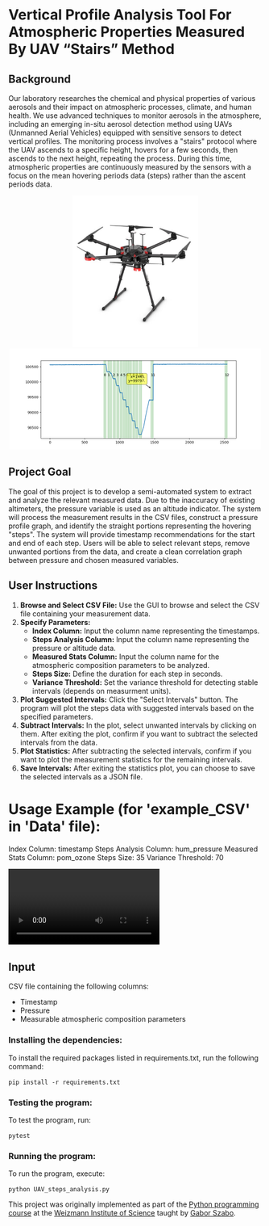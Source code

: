 # Vertical Profile Analysis Tool For Atmospheric Properties Measured By UAV “Stairs” Method

## Background
Our laboratory researches the chemical and physical properties of various aerosols and their impact on atmospheric processes, climate, and human health. We use advanced techniques to monitor aerosols in the atmosphere, including an emerging in-situ aerosol detection method using UAVs (Unmanned Aerial Vehicles) equipped with sensitive sensors to detect vertical profiles. The monitoring process involves a "stairs" protocol where the UAV ascends to a specific height, hovers for a few seconds, then ascends to the next height, repeating the process. During this time, atmospheric properties are continuously measured by the sensors with a focus on the mean hovering periods data (steps) rather than the ascent periods data.

<p align="center">
  <img src="media/matrice600.jpg" width="250" height="300" alt="UAV Image">
  <img src="media/Figure.png" width="500" height="200" alt="Another Image">
</p>

## Project Goal
The goal of this project is to develop a semi-automated system to extract and analyze the relevant measured data. Due to the inaccuracy of existing altimeters, the pressure variable is used as an altitude indicator. The system will process the measurement results in the CSV files, construct a pressure profile graph, and identify the straight portions representing the hovering "steps". The system will provide timestamp recommendations for the start and end of each step. Users will be able to select relevant steps, remove unwanted portions from the data, and create a clean correlation graph between pressure and chosen measured variables.


## User Instructions
1. **Browse and Select CSV File:** Use the GUI to browse and select the CSV file containing your measurement data.
2. **Specify Parameters:**
   - **Index Column:** Input the column name representing the timestamps.
   - **Steps Analysis Column:** Input the column name representing the pressure or altitude data.
   - **Measured Stats Column:** Input the column name for the atmospheric composition parameters to be analyzed.
   - **Steps Size:** Define the duration for each step in seconds.
   - **Variance Threshold:** Set the variance threshold for detecting stable intervals (depends on measurment units).
3. **Plot Suggested Intervals:** Click the "Select Intervals" button. The program will plot the steps data with suggested intervals based on the specified parameters.
4. **Subtract Intervals:** In the plot, select unwanted intervals by clicking on them. After exiting the plot, confirm if you want to subtract the selected intervals from the data.
5. **Plot Statistics:** After subtracting the selected intervals, confirm if you want to plot the measurement statistics for the remaining intervals.
6. **Save Intervals:** After exiting the statistics plot, you can choose to save the selected intervals as a JSON file.

# Usage Example (for 'example_CSV' in 'Data' file):
Index Column: timestamp
Steps Analysis Column: hum_pressure
Measured Stats Column: pom_ozone
Steps Size: 35
Variance Threshold: 70

![Download Video Demo](https://github.com/OmerSapir/Analysis-Tool-For-UAV-Measurments/blob/main/Example.mp4)

## Input
CSV file containing the following columns:
- Timestamp
- Pressure
- Measurable atmospheric composition parameters


### Installing the dependencies:
To install the required packages listed in requirements.txt, run the following command:
```
pip install -r requirements.txt
```

### Testing the program:
To test the program, run:
```
pytest
```

### Running the program:
To run the program, execute:
```
python UAV_steps_analysis.py
```

This project was originally implemented as part of the [Python programming course](https://github.com/szabgab/wis-python-course-2024-04) at the [Weizmann Institute of Science](https://www.weizmann.ac.il/) taught by [Gabor Szabo](https://szabgab.com/).


